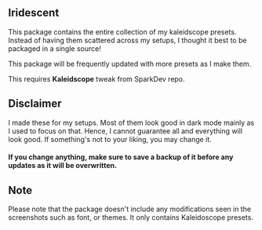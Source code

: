 Iridescent
-----------------------------------

This package contains the entire collection of my kaleidscope presets. Instead of having them scattered across my setups, I thought it best to be packaged in a single source!

This package will be frequently updated with more presets as I make them.

This requires **Kaleidscope** tweak from SparkDev repo.

Disclaimer
----
I made these for my setups. Most of them look good in dark mode mainly as I used to focus on that. Hence, I cannot guarantee all and everything will look good. If something's not to your liking, you may change it. 

#### If you change anything, make sure to save a backup of it before any updates as it will be overwritten.

Note
----

Please note that the package doesn't include any modifications seen in the screenshots such as font, or themes. It only contains Kaleidoscope presets.
